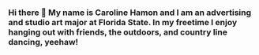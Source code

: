 ### Hi there 👋 My name is Caroline Hamon and I am an advertising and studio art major at Florida State. In my freetime I enjoy hanging out with friends, the outdoors, and country line dancing, yeehaw!

<!--
**carecmh/carecmh** is a ✨ _special_ ✨ repository because its `README.md` (this file) appears on your GitHub profile.

Here are some ideas to get you started:

- 🔭 I’m currently working on ...
- 🌱 I’m currently learning ...
- 👯 I’m looking to collaborate on ...
- 🤔 I’m looking for help with ...
- 💬 Ask me about ...
- 📫 How to reach me: ...
- 😄 Pronouns: ...
- ⚡ Fun fact: ...
-->
